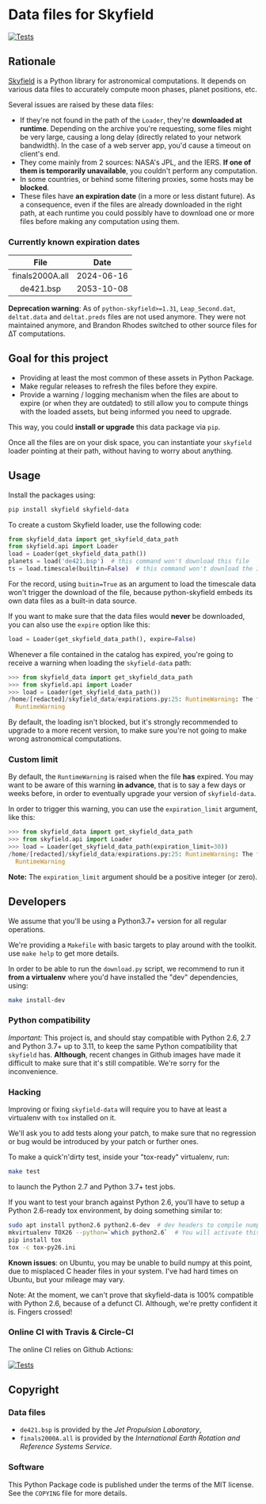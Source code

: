 # Data files for Skyfield

[![Tests](https://github.com/brunobord/skyfield-data/actions/workflows/tests.yml/badge.svg)](https://github.com/brunobord/skyfield-data/actions/workflows/tests.yml)

## Rationale

[Skyfield](https://rhodesmill.org/skyfield/) is a Python library for astronomical computations. It depends on various data files to accurately compute moon phases, planet positions, etc.

Several issues are raised by these data files:

* If they're not found in the path of the ``Loader``, they're **downloaded at runtime**. Depending on the archive you're requesting, some files might be very large, causing a long delay (directly related to your network bandwidth). In the case of a web server app, you'd cause a timeout on client's end.
* They come mainly from 2 sources: NASA's JPL, and the IERS. **If one of them is temporarily unavailable**, you couldn't perform any computation.
* In some countries, or behind some filtering proxies, some hosts may be **blocked**.
* These files have **an expiration date** (in a more or less distant future). As a consequence, even if the files are already downloaded in the right path, at each runtime you could possibly have to download one or more files before making any computation using them.

### Currently known expiration dates

|      File       |    Date    |
|:---------------:|:----------:|
| finals2000A.all | 2024-06-16 |
|    de421.bsp    | 2053-10-08 |


**Deprecation warning**: As of ``python-skyfield>=1.31``, `Leap_Second.dat`, `deltat.data` and `deltat.preds` files are not used anymore. They were not maintained anymore, and Brandon Rhodes switched to other source files for ∆T computations.

## Goal for this project

* Providing at least the most common of these assets in Python Package.
* Make regular releases to refresh the files before they expire.
* Provide a warning / logging mechanism when the files are about to expire (or when they are outdated) to still allow you to compute things with the loaded assets, but being informed you need to upgrade.

This way, you could **install or upgrade** this data package via ``pip``.

Once all the files are on your disk space, you can instantiate your ``skyfield`` loader pointing at their path, without having to worry about anything.

## Usage

Install the packages using:

```sh
pip install skyfield skyfield-data
```

To create a custom Skyfield loader, use the following code:

```python
from skyfield_data import get_skyfield_data_path
from skyfield.api import Loader
load = Loader(get_skyfield_data_path())
planets = load('de421.bsp')  # this command won't download this file
ts = load.timescale(builtin=False)  # this command won't download the IERS file
```

For the record, using `buitin=True` as an argument to load the timescale data won't trigger the download of the file, because python-skyfield embeds its own data files as a built-in data source.

If you want to make sure that the data files would **never** be downloaded, you can also use the ``expire`` option like this:

```python
load = Loader(get_skyfield_data_path(), expire=False)
```

Whenever a file contained in the catalog has expired, you're going to receive a warning when loading the `skyfield-data` path:

```python
>>> from skyfield_data import get_skyfield_data_path
>>> from skyfield.api import Loader
>>> load = Loader(get_skyfield_data_path())
/home/[redacted]/skyfield_data/expirations.py:25: RuntimeWarning: The file de421.bsp has expired. Please upgrade your version of `skyfield-data` or expect computation errors
  RuntimeWarning
```

By default, the loading isn't blocked, but it's strongly recommended to upgrade to a more recent version, to make sure you're not going to make wrong astronomical computations.

### Custom limit

By default, the ``RuntimeWarning`` is raised when the file **has** expired. You may want to be aware of this warning **in advance**, that is to say a few days or weeks before, in order to eventually upgrade your version of ``skyfield-data``.

In order to trigger this warning, you can use the ``expiration_limit`` argument, like this:

```python
>>> from skyfield_data import get_skyfield_data_path
>>> from skyfield.api import Loader
>>> load = Loader(get_skyfield_data_path(expiration_limit=30))
/home/[redacted]/skyfield_data/expirations.py:25: RuntimeWarning: The file de421.bsp would expire in less than 30 days. Please upgrade your version of `skyfield-data` or expect computation errors
  RuntimeWarning
```

**Note:** The ``expiration_limit`` argument should be a positive integer (or zero).

## Developers

We assume that you'll be using a Python3.7+ version for all regular operations.

We're providing a ``Makefile`` with basic targets to play around with the toolkit. use ``make help`` to get more details.

In order to be able to run the `download.py` script, we recommend to run it **from a virtualenv** where you'd have installed the "dev" dependencies, using:

```sh
make install-dev
```

### Python compatibility

*Important:* This project is, and should stay compatible with Python 2.6, 2.7 and Python 3.7+ up to 3.11, to keep the same Python compatibility that `skyfield` has. **Although**, recent changes in Github images have made it difficult to make sure that it's still compatible. We're sorry for the inconvenience.

### Hacking

Improving or fixing `skyfield-data` will require you to have at least a virtualenv with `tox` installed on it.

We'll ask you to add tests along your patch, to make sure that no regression or bug would be introduced by your patch or further ones.

To make a quick'n'dirty test, inside your "tox-ready" virtualenv, run:

```sh
make test
```

to launch the Python 2.7 and Python 3.7+ test jobs.

If you want to test your branch against Python 2.6, you'll have to setup a Python 2.6-ready tox environment, by doing something similar to:

```sh
sudo apt install python2.6 python2.6-dev  # dev headers to compile numpy
mkvirtualenv TOX26 --python=`which python2.6`  # You will activate this venv with `workon TOX26`
pip install tox
tox -c tox-py26.ini
```

**Known issues**: on Ubuntu, you may be unable to build numpy at this point, due to misplaced C header files in your system. I've had hard times on Ubuntu, but your mileage may vary.

Note: At the moment, we can't prove that skyfield-data is 100% compatible with Python 2.6, because of a defunct CI. Although, we're pretty confident it is. Fingers crossed!

### Online CI with Travis & Circle-CI

The online CI relies on Github Actions:

[![Tests](https://github.com/brunobord/skyfield-data/actions/workflows/tests.yml/badge.svg)](https://github.com/brunobord/skyfield-data/actions/workflows/tests.yml)

## Copyright

### Data files

* `de421.bsp` is provided by the *Jet Propulsion Laboratory*,
* `finals2000A.all` is provided by the *International Earth Rotation and Reference Systems Service*.

### Software

This Python Package code is published under the terms of the MIT license. See the ``COPYING`` file for more details.
